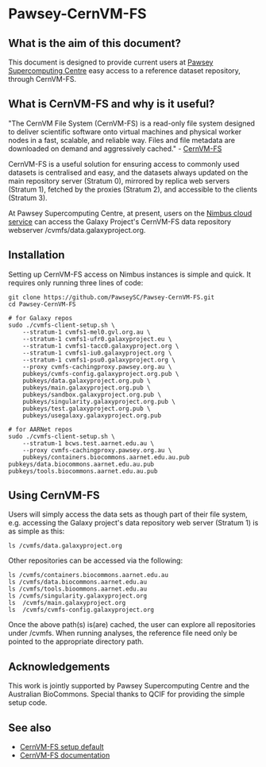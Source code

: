 # Pawsey-CernVM-FS

## What is the aim of this document?

This document is designed to provide current users at [Pawsey Supercomputing Centre](https://pawsey.org.au) easy access to a reference dataset repository, through CernVM-FS.

## What is CernVM-FS and why is it useful?

"The CernVM File System (CernVM-FS) is a read-only file system designed to deliver scientific software onto virtual machines and physical worker nodes in a fast, scalable, and reliable way. Files and file metadata are downloaded on demand and aggressively cached." - [CernVM-FS](https://cvmfs.readthedocs.io/en/stable/cpt-overview.html)

CernVM-FS is a useful solution for ensuring access to commonly used datasets is centralised and easy, and the datasets always updated on the main repository server (Stratum 0), mirrored by replica web servers (Stratum 1), fetched by the proxies (Stratum 2), and accessible to the clients (Stratum 3).

At Pawsey Supercomputing Centre, at present, users on the [Nimbus cloud service](https://pawsey.org.au/systems/nimbus-cloud-service/) can access the Galaxy Project's CernVM-FS data repository webserver /cvmfs/data.galaxyproject.org.

## Installation

Setting up CernVM-FS access on Nimbus instances is simple and quick. It requires only running three lines of code:

    git clone https://github.com/PawseySC/Pawsey-CernVM-FS.git
    cd Pawsey-CernVM-FS

    # for Galaxy repos
    sudo ./cvmfs-client-setup.sh \
        --stratum-1 cvmfs1-mel0.gvl.org.au \
        --stratum-1 cvmfs1-ufr0.galaxyproject.eu \
        --stratum-1 cvmfs1-tacc0.galaxyproject.org \
        --stratum-1 cvmfs1-iu0.galaxyproject.org \
        --stratum-1 cvmfs1-psu0.galaxyproject.org \
        --proxy cvmfs-cachingproxy.pawsey.org.au \
        pubkeys/cvmfs-config.galaxyproject.org.pub \
        pubkeys/data.galaxyproject.org.pub \
        pubkeys/main.galaxyproject.org.pub \
        pubkeys/sandbox.galaxyproject.org.pub \
        pubkeys/singularity.galaxyproject.org.pub \
        pubkeys/test.galaxyproject.org.pub \
        pubkeys/usegalaxy.galaxyproject.org.pub

    # for AARNet repos
    sudo ./cvmfs-client-setup.sh \
        --stratum-1 bcws.test.aarnet.edu.au \
        --proxy cvmfs-cachingproxy.pawsey.org.au \
        pubkeys/containers.biocommons.aarnet.edu.au.pub pubkeys/data.biocommons.aarnet.edu.au.pub pubkeys/tools.biocommons.aarnet.edu.au.pub

## Using CernVM-FS

Users will simply access the data sets as though part of their file system, e.g. accessing the Galaxy project's data repository web server (Stratum 1) is as simple as this:

    ls /cvmfs/data.galaxyproject.org
    
Other repositories can be accessed via the following:

    ls /cvmfs/containers.biocommons.aarnet.edu.au
    ls /cvmfs/data.biocommons.aarnet.edu.au
    ls /cvmfs/tools.bioommons.aarnet.edu.au
    ls /cvmfs/singularity.galaxyproject.org
    ls  /cvmfs/main.galaxyproject.org
    ls  /cvmfs/cvmfs-config.galaxyproject.org

Once the above path(s) is(are) cached, the user can explore all repositories under /cvmfs. When running analyses, the reference file need only be pointed to the appropriate directory path.
    
## Acknowledgements

This work is jointly supported by Pawsey Supercomputing Centre and the Australian BioCommons. Special thanks to QCIF for providing the simple setup code.

## See also

- [CernVM-FS setup default](https://github.com/qcif/cvmfs-setup-example)
- [CernVM-FS documentation](https://cvmfs.readthedocs.io/en/stable/)
